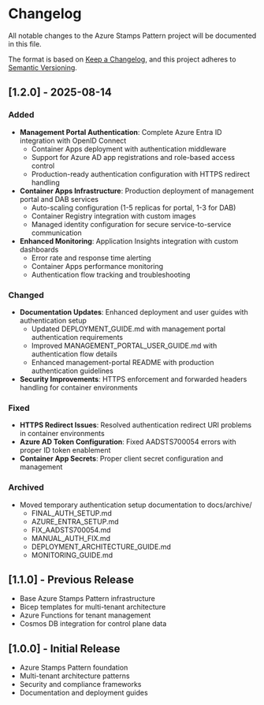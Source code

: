 # Changelog

All notable changes to the Azure Stamps Pattern project will be documented in this file.

The format is based on [Keep a Changelog](https://keepachangelog.com/en/1.0.0/), and this project adheres to [Semantic Versioning](https://semver.org/spec/v2.0.0.html).

## [1.2.0] - 2025-08-14

### Added
- **Management Portal Authentication**: Complete Azure Entra ID integration with OpenID Connect
  - Container Apps deployment with authentication middleware
  - Support for Azure AD app registrations and role-based access control
  - Production-ready authentication configuration with HTTPS redirect handling
- **Container Apps Infrastructure**: Production deployment of management portal and DAB services
  - Auto-scaling configuration (1-5 replicas for portal, 1-3 for DAB)
  - Container Registry integration with custom images
  - Managed identity configuration for secure service-to-service communication
- **Enhanced Monitoring**: Application Insights integration with custom dashboards
  - Error rate and response time alerting
  - Container Apps performance monitoring
  - Authentication flow tracking and troubleshooting

### Changed
- **Documentation Updates**: Enhanced deployment and user guides with authentication setup
  - Updated DEPLOYMENT_GUIDE.md with management portal authentication requirements
  - Improved MANAGEMENT_PORTAL_USER_GUIDE.md with authentication flow details
  - Enhanced management-portal README with production authentication guidelines
- **Security Improvements**: HTTPS enforcement and forwarded headers handling for container environments

### Fixed
- **HTTPS Redirect Issues**: Resolved authentication redirect URI problems in container environments
- **Azure AD Token Configuration**: Fixed AADSTS700054 errors with proper ID token enablement
- **Container App Secrets**: Proper client secret configuration and management

### Archived
- Moved temporary authentication setup documentation to docs/archive/
  - FINAL_AUTH_SETUP.md
  - AZURE_ENTRA_SETUP.md  
  - FIX_AADSTS700054.md
  - MANUAL_AUTH_FIX.md
  - DEPLOYMENT_ARCHITECTURE_GUIDE.md
  - MONITORING_GUIDE.md

## [1.1.0] - Previous Release
- Base Azure Stamps Pattern infrastructure
- Bicep templates for multi-tenant architecture
- Azure Functions for tenant management
- Cosmos DB integration for control plane data

## [1.0.0] - Initial Release
- Azure Stamps Pattern foundation
- Multi-tenant architecture patterns
- Security and compliance frameworks
- Documentation and deployment guides
